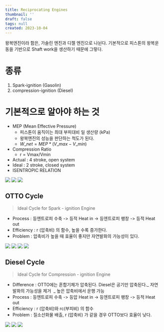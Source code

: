 ```yaml
---
title: Reciprocating Engines
thumbnail: ''
draft: false
tags: null
created: 2023-10-04
---
```


왕복엔진이라 함은, 가솔린 엔진과 디젤 엔진으로 나뉜다. 기본적으로 피스톤의 왕복운동을 기반으로 Shaft work을 생산하기 때문에 그렇다.

# 종류

1. Spark-ignition (Gasolin)
1. compression-ignition (Diesel)

# 기본적으로 알아야 하는 것

* MEP (Mean Effective Pressure)
  * 피스톤이 움직이는 최대 부피대비 일 생산량 (kPa)
  * 왕복엔진의 성능을 판단하는 척도가 된다.
  * $W\_{net} = MEP * (V\_{max} - V\_{min})$
* Compression Ratio
  * r = Vmax/Vmin
* Actual : 4 stroke, open system
* Ideal : 2 stroke, closed system
* ISENTROPIC RELATION

![](Reciprocating-Engines01.png)
![](Reciprocating-Engines02.png)
![](Reciprocating-Engines03.png)

## OTTO Cycle

 > 
 > Ideal Cycle for Spark - ignition Engine​

* Process : 등엔트로피 수축 -> 등적 Heat in -> 등엔트로피 팽창 -> 등적 Heat out
* Efficiency : r (압축비) 의 함수, 높을 수록 증가한다.
* Problem : 압축비가 높을 때 효율이 좋지만 자연발화의 가능성이 있다.

![](Reciprocating-Engines04.png)
![](Reciprocating-Engines05.png)
![](Reciprocating-Engines06.png)
![](Reciprocating-Engines07.png)

## Diesel Cycle

 > 
 > Ideal Cycle for Compression - ignition Engine
 > ​

* Difference : OTTO에는 혼합기체가 압축된다. Diesel은 공기만 압축된다.
  ​ _ 자연발화의 가능성을 제거
  ​ _ 높은 압축비에서 운행 가능
* Process : 등엔트로피 수축 -> 등압 Heat in -> 등엔트로피 팽창 -> 등적 Heat out
* Efficiency : r (압축비)와 rc(부피비) 의 함수
* Problem : 질소산화물 배출, r (압축비) 가 같을 경우 OTTO보다 효율이 낮다.

![](Reciprocating-Engines08.png)
![](Reciprocating-Engines09.png)
![](Reciprocating-Engines10.png)
